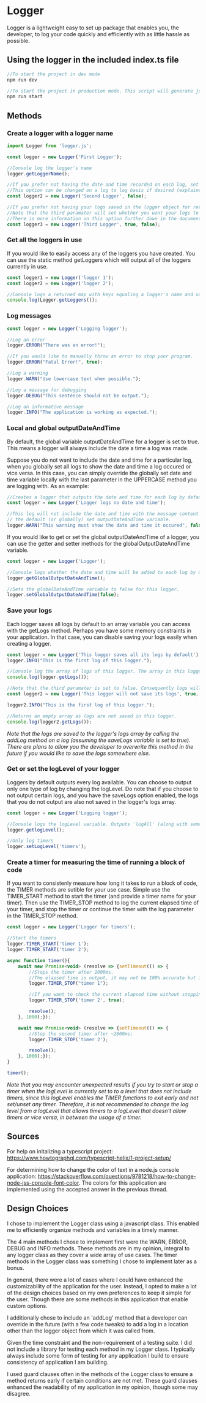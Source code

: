 # Logger

Logger is a lightweight easy to set up package that enables you, the developer, to log your code quickly and efficiently with as little hassle as possible.

## Using the logger in the included index.ts file
```javascript
//To start the project in dev mode
npm run dev

//To start the project in production mode. This script will generate js files for each of the ts files in this application to be used for production.
npm run start

```

## Methods

### Create a logger with a logger name
```javascript
import Logger from 'logger.js';

const logger = new Logger('First Logger');

//Console log the logger's name
logger.getLoggerName();

//If you prefer not having the date and time recorded on each log, set the second parameter to false.
//This option can be changed on a log to log basis if desired (explained further down in the documentation).
const logger2 = new Logger('Second Logger', false);

//If you prefer not having your logs saved in the logger object for retrieval later.
//Note that the third paramater will set whether you want your logs to be saved.
//There is more information on this option further down in the documentation.
const logger3 = new Logger('Third Logger', true, false);
```

### Get all the loggers in use
If you would like to easily access any of the loggers you have created. You can use the static method getLoggers which will output all of the loggers currently in use.
```javascript
const logger1 = new Logger('logger 1');
const logger2 = new Logger('logger 2');

//Console logs a returned map with keys equaling a logger's name and values equaling the 'this' instance of a logger.
console.log(Logger.getLoggers());
```

### Log messages
```javascript
const logger = new Logger('Logging logger');

//Log an error
logger.ERROR("There was an error!");

//If you would like to manually throw an error to stop your program.
logger.ERROR("Fatal Error!", true);

//Log a warning
logger.WARN("Use lowercase text when possible.");

//Log a message for debugging
logger.DEBUG("This sentence should not be output.");

//Log an informative message
logger.INFO("The application is working as expected.");
```

### Local and global outputDateAndTime
By default, the global variable outputDateAndTime for a logger is set to true. This means a logger will always include the date a time a log was made.

Suppose you do not want to include the date and time for a particular log, when you globally set all logs to show the date and time a log occured or vice versa.
In this case, you can simply override the globally set date and time variable locally with the last parameter in the UPPERCASE method you are logging with. As an example:

```javascript
//Creates a logger that outputs the date and time for each log by default.
const logger = new Logger('Logger logs no date and time');

//This log will not include the date and time with the message content since it utilized the local outputDateAndTime parameter to override
// the default (or globally) set outputDateAndTime variable.
logger.WARN("This warning must show the date and time it occured", false);
```

If you would like to get or set the global outputDateAndTime of a logger, you can use the getter and setter methods for the globalOutputDateAndTime variable.

```javascript
const logger = new Logger('Logger');

//Console logs whether the date and time will be added to each log by default. The default is true.
logger.getGlobalOutputDateAndTime();

//Sets the globalDateAndTime variable to false for this logger.
logger.setGlobalOutputDateAndTime(false);
```

### Save your logs
Each logger saves all logs by default to an array variable you can access with the getLogs method.
Perhaps you have some memory constraints in your application. In that case, you can disable saving your logs easily when creating a logger.
```javascript
const logger = new Logger('This logger saves all its logs by default');
logger.INFO("This is the first log of this logger.");

//Console log the array of logs of this logger. The array in this logger will contain one log.
console.log(logger.getLogs());

//Note that the third paramater is set to false. Consequently logs will not be saved to the logger.
const logger2 = new Logger('This logger will not save its logs', true, false);

logger2.INFO("This is the first log of this logger.");

//Returns an empty array as logs are not saved in this logger.
console.log(logger2.getLogs());
```
*Note that the logs are saved to the logger's logs array by calling the addLog method on a log (assuming the saveLogs variable is set to true). 
There are plans to allow you the developer to overwrite this method in the future if you would like to save the logs somewhere else.*

### Get or set the logLevel of your logger
Loggers by default outputs every log available. You can choose to output only one type of log by changing the logLevel.
Do note that if you choose to not output certain logs, and you have the saveLogs option enabled, the logs that you do not output are also not saved in
the logger's logs array.

```javascript
const logger = new Logger('Logging logger');

//Console logs the logLevel variable. Outputs 'logAll' (along with some text) which is the default option.
logger.getlogLevel();

//Only log timers
logger.setLogLevel('timers');
```

### Create a timer for measuring the time of running a block of code
If you want to consistenly measure how long it takes to run a block of code, the TIMER methods are sutible for your use case.
Simple use the TIMER_START method to start the timer (and provide a timer name for your timer). Then use the TIMER_STOP method
to log the current elapsed time of your timer, and stop the timer or continue the timer with the log parameter in the TIMER_STOP method.

```javascript
const logger = new Logger('Logger for timers');

//Start the timers
logger.TIMER_START('timer 1');
logger.TIMER_START('timer 2');

async function timer(){
    await new Promise<void> (resolve => {setTimeout(() => {
        //Stops the timer after 1000ms.
        //The elapsed time is output, it may not be 100% accurate but it is a great estimate.
        logger.TIMER_STOP("timer 1");

        //If you want to check the current elapsed time without stopping a timer, set the 'log' parameter to true;
        logger.TIMER_STOP('timer 2', true);

        resolve();
    }, 1000);});

    await new Promise<void> (resolve => {setTimeout(() => {
        //Stop the second timer after ~2000ms;
        logger.TIMER_STOP('timer 2');

        resolve();
    }, 1000);});
}

timer();

```

*Note that you may encounter unexpected results if you try to start or stop a timer when the logLevel is currently set to to a level that does not include timers, since this logLevel
enables the TIMER functions to exit early and not set/unset any timer. 
Therefore, it is not recommended to change the log level from a logLevel that allows timers to a logLevel that doesn't allow timers or vice versa, in between the usage of a timer.*

## Sources
For help on initalizing a typescript project: https://www.howtographql.com/typescript-helix/1-project-setup/

For determining how to change the color of text in a node.js console application: 
https://stackoverflow.com/questions/9781218/how-to-change-node-jss-console-font-color.
The colors for this application are implemented using the accepted answer in the previous thread.

## Design Choices

I chose to implement the Logger class using a javascript class. This enabled me to efficiently organize methods and variables in a timely manner. 

The 4 main methods I chose to implement first were the WARN, ERROR, DEBUG and INFO methods. These methods are in my opinion, integral to any logger class 
as they cover a wide array of use cases. The timer methods in the Logger class was something I chose to implement later as a bonus.

In general, there were a lot of cases where I could have enhanced the customizability of the application for the user. Instead, I opted to make a lot of the design
choices based on my own preferences to keep it simple for the user. Though there are some methods in this application that enable custom options.

I additionally chose to include an 'addLog' method that a developer can override in the future (with a few code tweaks)
to add a log in a location other than the logger object from which it was called from.

Given the time constraint and the non-requirement of a testing suite. I did not include a library for testing each method in my Logger class. I typically always include some form
of testing for any application I build to ensure consistency of application I am building.

I used guard clauses often in the methods of the Logger class to ensure a method returns early if certain conditions are not met. 
These guard clauses enhanced the readability of my application in my opinion, though some may disagree.

